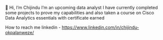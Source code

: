 👋 Hi, I’m Chijindu
  I’m an upcoming data analyst
  I have currently completed some projects to prove my capabilities and also taken a course on Cisco Data Analytics essentials with certificate earned
  
 How to reach me
  linkedin - https://www.linkedin.com/in/chijindu-okpalanweze/


<!---
MartinJindu/MartinJindu is a ✨ special ✨ repository because its `README.md` (this file) appears on your GitHub profile.
You can click the Preview link to take a look at your changes.
--->
